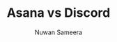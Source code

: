 ---
is_programmatic_layout_6: true
draft: false
title: "Asana vs Discord"
snippet: "Asana vs Discord"
image:
  src: /images/pseo/asana-vs-discord.png
  alt: "task management, communication, collaboration, productivity"
publishDate: 2024-12-24
category: ""
author: "Nuwan Sameera"
tags:
  - "Productivity"
  - "Team Communication"
  - "Collaboration"
  - "Tools"
tools:
  Asana:
    sub_title: "Simplifying Team Collaboration"
    main_content: "Asana is known for its intuitive interface and straightforward approach to task management. It's perfect for teams looking for a tool that prioritizes simplicity without sacrificing essential project-tracking features. From creating task boards to assigning deadlines, Asana shines in its ability to keep projects moving seamlessly. However, some users find its features limiting when it comes to advanced customization or scalability for larger, more complex workflows."
    features: ["Visual project views, including timelines, boards, and calendars.", "Simple task assignment with due dates and priority levels.", "Integration with tools like Slack, Google Workspace, and Microsoft Teams.", "Easy-to-use mobile app for project updates on the go."]
    analytics_rate: "⭐⭐⭐⭐⭐"
    analytics_review: "Clear and effective"
    customization_rate: "⭐⭐⭐"
    customization_review: "Basic customization"
    collaboration_features_rate: "⭐⭐⭐⭐"
    collaboration_features_review: "Strong collaboration tools"
    self_hosted: false
    open_source: false
    pricing: "Free & Paid plans"
  Discord:
    sub_title: "The Ultimate Communication Platform"
    main_content: "Discord is primarily a communication tool that allows teams to connect through voice, video, and text. While it excels in real-time communication and community building, it lacks the structured task management features that Asana provides. Teams that prioritize chat and collaboration may find Discord invaluable, but those needing detailed project tracking might need to complement it with other tools."
    features: ["Voice and video chat capabilities for real-time communication.", "Text channels for organized discussions.", "Integration with various bots and third-party apps.", "Customizable server settings for community management."]
    analytics_rate: "⭐⭐⭐⭐"
    analytics_review: "Dynamic and engaging"
    customization_rate: "⭐⭐⭐⭐"
    customization_review: "Moderately customizable"
    collaboration_features_rate: "⭐⭐⭐⭐⭐"
    collaboration_features_review: "Excellent for team communication"
    self_hosted: true
    open_source: false
    pricing: "Free with optional paid features"
description: "Discover the best tools for team collaboration and communication. Compare Asana and Discord to find the right fit for your team's needs."
related: [asana-vs-slack, asana-vs-loom, asana-vs-zapier, asana-vs-dropbox-paper]
---